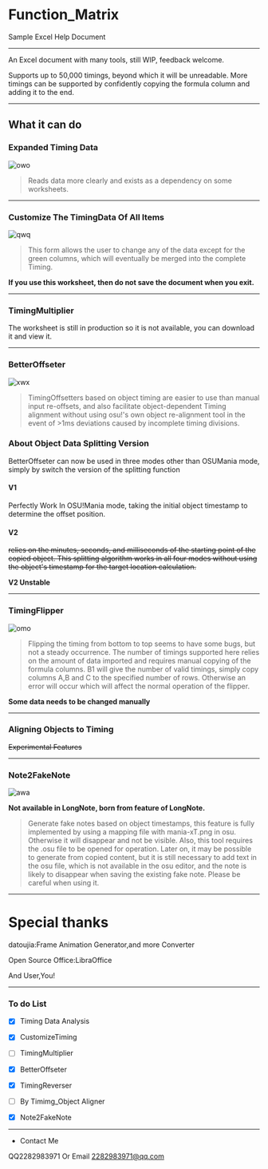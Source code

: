 # Function_Matrix
Sample Excel Help Document

---

An Excel document with many tools, still WIP, feedback welcome.

Supports up to 50,000 timings, beyond which it will be unreadable. More timings can be supported by confidently copying the formula column and adding it to the end.

---

## What it can do

### Expanded Timing Data

![owo](ExpTiming.png)

> Reads data more clearly and exists as a dependency on some worksheets.

---

### Customize The TimingData Of All Items

![qwq](CustomTiming.png)

> This form allows the user to change any of the data except for the green columns, which will eventually be merged into the complete Timing.

**If you use this worksheet, then do not save the document when you exit.**

---

### TimingMultiplier

The worksheet is still in production so it is not available, you can download it and view it.

---

### BetterOffseter

![xwx](BetterOffseter.png)

> TimingOffsetters based on object timing are easier to use than manual input re-offsets, and also facilitate object-dependent Timing alignment without using osu!'s own object re-alignment tool in the event of >1ms deviations caused by incomplete timing divisions.

### About Object Data Splitting Version

BetterOffseter can now be used in three modes other than OSUMania mode, simply by switch the version of the splitting function

#### V1

Perfectly Work In OSU!Mania mode, taking the initial object timestamp to determine the offset position.

#### V2

~~relies on the minutes, seconds, and milliseconds of the starting point of the copied object. This splitting algorithm works in all four modes without using the object's timestamp for the target location calculation.~~

**V2 Unstable**

---

### TimingFlipper

![omo](TimingFlipper.png)

> Flipping the timing from bottom to top seems to have some bugs, but not a steady occurrence. The number of timings supported here relies on the amount of data imported and requires manual copying of the formula columns. B1 will give the number of valid timings, simply copy columns A,B and C to the specified number of rows. Otherwise an error will occur which will affect the normal operation of the flipper.

**Some data needs to be changed manually**

---

### Aligning Objects to Timing

~~Experimental Features~~

---

### Note2FakeNote

![awa](FakeNote.png)

**Not available in LongNote, born from feature of LongNote.**

> Generate fake notes based on object timestamps, this feature is fully implemented by using a mapping file with mania-xT.png in osu. Otherwise it will disappear and not be visible. Also, this tool requires the .osu file to be opened for operation. Later on, it may be possible to generate from copied content, but it is still necessary to add text in the osu file, which is not available in the osu editor, and the note is likely to disappear when saving the existing fake note. Please be careful when using it.

---

# Special thanks

datoujia:Frame Animation Generator,and more Converter

Open Source Office:LibraOffice

And User,You!

---

### To do List

- [x] Timing Data Analysis

- [x] CustomizeTiming

- [ ] TimingMultiplier

- [x] BetterOffseter

- [x] TimingReverser

- [ ] By Timimg_Object Aligner

- [x] Note2FakeNote

---

- Contact Me

QQ2282983971 Or Email 2282983971@qq.com
